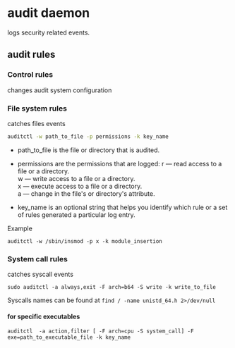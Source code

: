 # audit daemon
logs security related events.

## audit rules

### Control rules
changes audit system configuration

### File system rules
catches files events
```bash
auditctl -w path_to_file -p permissions -k key_name
```

* path_to_file is the file or directory that is audited.

* permissions are the permissions that are logged:
    r — read access to a file or a directory.\
    w — write access to a file or a directory.\
    x — execute access to a file or a directory.\
    a — change in the file's or directory's attribute.

* key_name is an optional string that helps you identify which rule or a set of rules generated a particular log entry.

Example 
```
auditctl -w /sbin/insmod -p x -k module_insertion
```
### System call rules
catches syscall events

```
sudo auditctl -a always,exit -F arch=b64 -S write -k write_to_file
```

Syscalls names can be found at `find / -name unistd_64.h 2>/dev/null`

#### for specific executables
```
auditctl  -a action,filter [ -F arch=cpu -S system_call] -F exe=path_to_executable_file -k key_name
```